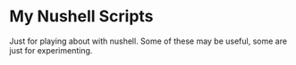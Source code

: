 # My Nushell Scripts

Just for playing about with nushell. Some of these may be useful, some are just for experimenting.
